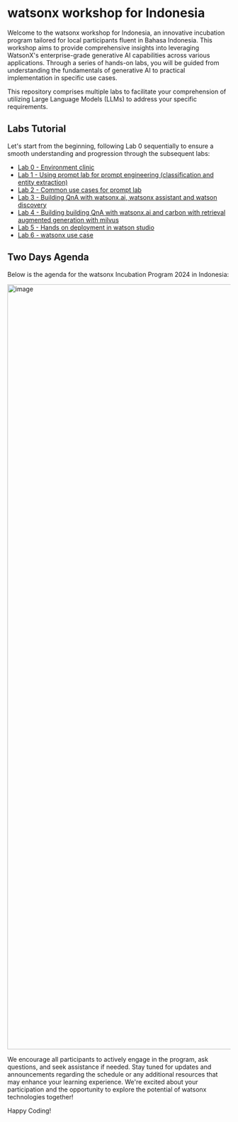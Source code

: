 # watsonx workshop for Indonesia
Welcome to the watsonx workshop for Indonesia, an innovative incubation program tailored for local participants fluent in Bahasa Indonesia. This workshop aims to provide comprehensive insights into leveraging WatsonX's enterprise-grade generative AI capabilities across various applications. Through a series of hands-on labs, you will be guided from understanding the fundamentals of generative AI to practical implementation in specific use cases.

This repository comprises multiple labs to facilitate your comprehension of utilizing Large Language Models (LLMs) to address your specific requirements.


## Labs Tutorial
Let's start from the beginning, following Lab 0 sequentially to ensure a smooth understanding and progression through the subsequent labs:

- [Lab 0 - Environment clinic](https://github.com/Client-Engineering-Indonesia/watsonx-incubation-2024/tree/main/Lab%200%20-%20Environment%20clinic)
- [Lab 1 - Using prompt lab for prompt engineering​ (classification and entity extraction)](https://github.com/Client-Engineering-Indonesia/watsonx-incubation-2024/tree/main/Lab%201%20-%20Using%20prompt%20lab%20for%20prompt%20engineering%E2%80%8B%20(classification%20and%20entity%20extraction))
- [Lab 2 - Common use cases for prompt lab​](https://github.com/Client-Engineering-Indonesia/watsonx-incubation-2024/tree/main/Lab%202%20-%20Common%20use%20cases%20for%20prompt%20Lab%E2%80%8B)
- [Lab 3 - Building QnA with watsonx.ai, watsonx assistant and watson discovery](https://github.com/Client-Engineering-Indonesia/watsonx-incubation-2024/tree/main/Lab%203%20-%20Building%20QnA%20with%20watsonx.ai%2C%20watsonx%20assistant%20and%20watson%20discovery)
- [Lab 4 - Building building QnA with watsonx.ai and carbon with retrieval augmented generation with milvus](https://github.com/Client-Engineering-Indonesia/watsonx-incubation-2024/tree/main/Lab%204%20-%20Building%20building%20QnA%20with%20watsonx.ai%20and%20carbon%20with%20retrieval%20augmented%20generation%20with%20milvus)
- [Lab 5 - Hands on deployment in watson studio](https://github.com/Client-Engineering-Indonesia/watsonx-incubation-2024/tree/main/Lab%205%20-%20Hands%20on%20deployment%20in%20watson%20studio)
- [Lab 6 - watsonx use case](https://github.com/Client-Engineering-Indonesia/watsonx-incubation-2024/tree/main/Lab%206%20-%20watsonx%20use%20case)


## Two Days Agenda
Below is the agenda for the watsonx Incubation Program 2024 in Indonesia:


<img width="1728" alt="image" src="https://github.com/Client-Engineering-Indonesia/watsonx-incubation-2024/assets/20800128/bd41a20a-e2df-404a-b11c-b7541ab7640e">


We encourage all participants to actively engage in the program, ask questions, and seek assistance if needed. Stay tuned for updates and announcements regarding the schedule or any additional resources that may enhance your learning experience. We're excited about your participation and the opportunity to explore the potential of watsonx technologies together!


Happy Coding!
